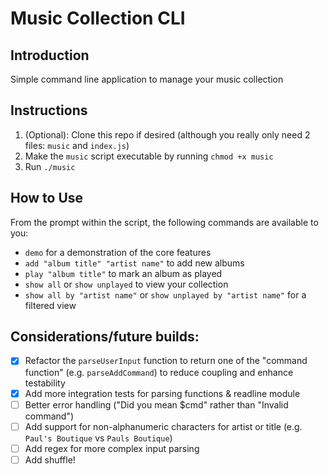 # Music Collection CLI

## Introduction

Simple command line application to manage your music collection

## Instructions

1. (Optional): Clone this repo if desired (although you really only need 2 files: `music` and `index.js`)
2. Make the `music` script executable by running `chmod +x music`
3. Run `./music`

## How to Use

From the prompt within the script, the following commands are available to you:

- `demo` for a demonstration of the core features
- `add "album title" "artist name"` to add new albums
- `play "album title"` to mark an album as played
- `show all` or `show unplayed` to view your collection
- `show all by "artist name"` or `show unplayed by "artist name"` for a filtered view

## Considerations/future builds:

- [x] Refactor the `parseUserInput` function to return one of the "command function" (e.g. `parseAddCommand`) to reduce coupling and enhance testability
- [x] Add more integration tests for parsing functions & readline module
- [ ] Better error handling ("Did you mean $cmd" rather than "Invalid command")
- [ ] Add support for non-alphanumeric characters for artist or title (e.g. `Paul's Boutique` vs `Pauls Boutique`)
- [ ] Add regex for more complex input parsing
- [ ] Add shuffle!

